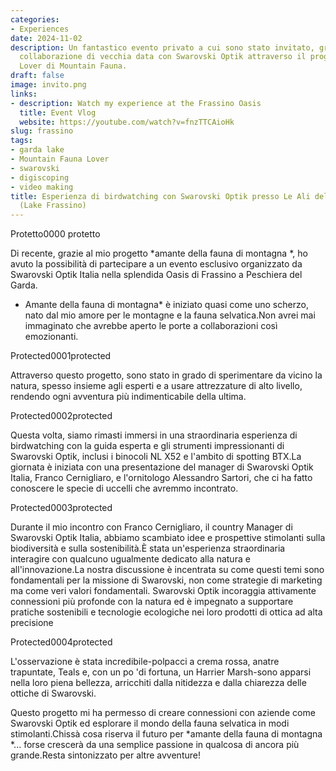 ```yaml
---
categories:
- Experiences
date: 2024-11-02
description: Un fantastico evento privato a cui sono stato invitato, grazie alla mia
  collaborazione di vecchia data con Swarovski Optik attraverso il progetto Lover
  Lover di Mountain Fauna.
draft: false
image: invito.png
links:
- description: Watch my experience at the Frassino Oasis
  title: Event Vlog
  website: https://youtube.com/watch?v=fnzTTCAioHk
slug: frassino
tags:
- garda lake
- Mountain Fauna Lover
- swarovski
- digiscoping
- video making
title: Esperienza di birdwatching con Swarovski Optik presso Le Ali del Frassino Residence
  (Lake Frassino)
---
```


<!-- hash: 123b51d0df80 -->
Protetto0000 protetto

Di recente, grazie al mio progetto *amante della fauna di montagna *, ho avuto la possibilità di partecipare a un evento esclusivo organizzato da Swarovski Optik Italia nella splendida Oasis di Frassino a Peschiera del Garda.

* Amante della fauna di montagna* è iniziato quasi come uno scherzo, nato dal mio amore per le montagne e la fauna selvatica.Non avrei mai immaginato che avrebbe aperto le porte a collaborazioni così emozionanti.

Protected0001protected

Attraverso questo progetto, sono stato in grado di sperimentare da vicino la natura, spesso insieme agli esperti e a usare attrezzature di alto livello, rendendo ogni avventura più indimenticabile della ultima.

Protected0002protected

Questa volta, siamo rimasti immersi in una straordinaria esperienza di birdwatching con la guida esperta e gli strumenti impressionanti di Swarovski Optik, inclusi i binocoli NL X52 e l'ambito di spotting BTX.La giornata è iniziata con una presentazione del manager di Swarovski Optik Italia, Franco Cernigliaro, e l'ornitologo Alessandro Sartori, che ci ha fatto conoscere le specie di uccelli che avremmo incontrato.

Protected0003protected

Durante il mio incontro con Franco Cernigliaro, il country Manager di Swarovski Optik Italia, abbiamo scambiato idee e prospettive stimolanti sulla biodiversità e sulla sostenibilità.È stata un'esperienza straordinaria interagire con qualcuno ugualmente dedicato alla natura e all'innovazione.La nostra discussione è incentrata su come questi temi sono fondamentali per la missione di Swarovski, non come strategie di marketing ma come veri valori fondamentali.
Swarovski Optik incoraggia attivamente connessioni più profonde con la natura ed è impegnato a supportare pratiche sostenibili e tecnologie ecologiche nei loro prodotti di ottica ad alta precisione

Protected0004protected

L'osservazione è stata incredibile-polpacci a crema rossa, anatre trapuntate, Teals e, con un po 'di fortuna, un Harrier Marsh-sono apparsi nella loro piena bellezza, arricchiti dalla nitidezza e dalla chiarezza delle ottiche di Swarovski.

Questo progetto mi ha permesso di creare connessioni con aziende come Swarovski Optik ed esplorare il mondo della fauna selvatica in modi stimolanti.Chissà cosa riserva il futuro per *amante della fauna di montagna *... forse crescerà da una semplice passione in qualcosa di ancora più grande.Resta sintonizzato per altre avventure!